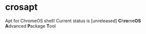 # crosapt
Apt for ChromeOS shell! Current status is [unreleased]
**C**h**ro**me**OS A**dvanced **P**ackage **T**ool
